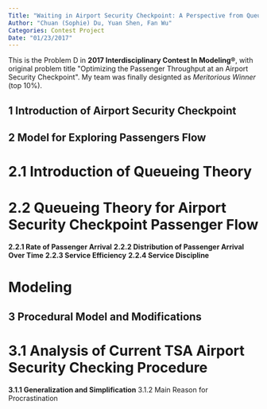 ```yaml
---
Title: "Waiting in Airport Security Checkpoint: A Perspective from Queueing Theory"
Author: "Chuan (Sophie) Du, Yuan Shen, Fan Wu"
Categories: Contest Project
Date: "01/23/2017"
---
```


This is the Problem D in **2017 Interdisciplinary Contest In Modeling®**, with original problem title "Optimizing the Passenger Throughput at an Airport Security
Checkpoint". My team was finally designted as *Meritorious Winner* (top 10%).


## 1 Introduction of Airport Security Checkpoint

## 2 Model for Exploring Passengers Flow

# 2.1 Introduction of Queueing Theory

# 2.2 Queueing Theory for Airport Security Checkpoint Passenger Flow

**2.2.1 Rate of Passenger Arrival**
**2.2.2 Distribution of Passenger Arrival Over Time**
**2.2.3 Service Efficiency**
**2.2.4 Service Discipline**

# Modeling

## 3 Procedural Model and Modifications
# 3.1 Analysis of Current TSA Airport Security Checking Procedure
**3.1.1 Generalization and Simplification**
3.1.2 Main Reason for Procrastination
